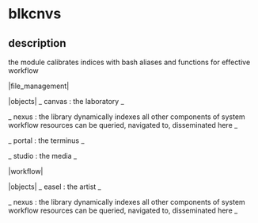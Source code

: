 # blkcnvs


## description
the module calibrates indices with bash aliases and functions for effective workflow

|file_management|

|objects|
_
canvas : the laboratory
_

_
nexus : the library
  dynamically indexes all other components of system
  workflow resources can be queried, navigated to, disseminated here
_

_
portal : the terminus
_

_
studio : the media
_

|workflow|

|objects|
_
easel : the artist
_

_
nexus : the library
  dynamically indexes all other components of system
  workflow resources can be queried, navigated to, disseminated here
_
